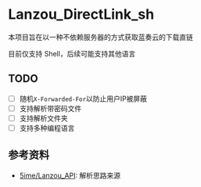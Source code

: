 # Lanzou_DirectLink_sh

 本项目旨在以一种不依赖服务器的方式获取蓝奏云的下载直链

 目前仅支持 Shell，后续可能支持其他语言

## TODO

- [ ] 随机`X-Forwarded-For`以防止用户IP被屏蔽
- [ ] 支持解析带密码文件
- [ ] 支持解析文件夹
- [ ] 支持多种编程语言

## 参考资料

- [5ime/Lanzou_API](https://github.com/5ime/Lanzou_API): 解析思路来源
